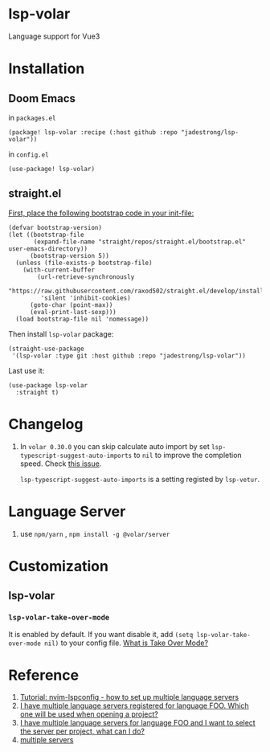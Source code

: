 # lsp-volar
Language support for Vue3

# Installation

## Doom Emacs

in `packages.el`

``` emacs-lisp
(package! lsp-volar :recipe (:host github :repo "jadestrong/lsp-volar"))
```

in `config.el`

``` emacs-lisp
(use-package! lsp-volar)
```

## straight.el

[First, place the following bootstrap code in your init-file:](https://github.com/raxod502/straight.el#getting-started)

``` emacs-lisp
(defvar bootstrap-version)
(let ((bootstrap-file
       (expand-file-name "straight/repos/straight.el/bootstrap.el" user-emacs-directory))
      (bootstrap-version 5))
  (unless (file-exists-p bootstrap-file)
    (with-current-buffer
        (url-retrieve-synchronously
         "https://raw.githubusercontent.com/raxod502/straight.el/develop/install.el"
         'silent 'inhibit-cookies)
      (goto-char (point-max))
      (eval-print-last-sexp)))
  (load bootstrap-file nil 'nomessage))
```

Then install `lsp-volar` package:
``` emacs-lisp
(straight-use-package
 '(lsp-volar :type git :host github :repo "jadestrong/lsp-volar"))
```

Last use it:

``` emacs-lisp
(use-package lsp-volar
  :straight t)
```

# Changelog

1. In `volar 0.30.0` you can skip calculate auto import by set `lsp-typescript-suggest-auto-imports` to `nil` to improve the completion speed. Check [this issue](https://github.com/johnsoncodehk/volar/issues/808#issuecomment-998895416).
   
   `lsp-typescript-suggest-auto-imports` is a setting registed by `lsp-vetur`.

# Language Server

1. use `npm/yarn` , `npm install -g @volar/server`

# Customization

## lsp-volar

### `lsp-volar-take-over-mode`
It is enabled by default. If you want disable it, add `(setq lsp-volar-take-over-mode nil)` to your config file. [What is Take Over Mode?](https://github.com/johnsoncodehk/volar/discussions/471 "What is Take Over Mode?") 

# Reference

1. [Tutorial: nvim-lspconfig - how to set up multiple language servers](https://github.com/johnsoncodehk/volar/discussions/606 "Tutorial: nvim-lspconfig - how to set up multiple language servers")  
2. [I have multiple language servers registered for language FOO. Which one will be used when opening a project?](https://emacs-lsp.github.io/lsp-mode/page/faq/#i-have-multiple-language-servers-registered-for-language-foo-which-one-will-be-used-when-opening-a-project "I have multiple language servers registered for language FOO. Which one will be used when opening a project?") 
3. [ I have multiple language servers for language FOO and I want to select the server per project, what can I do?](https://emacs-lsp.github.io/lsp-mode/page/faq/#i-have-multiple-language-servers-for-language-foo-and-i-want-to-select-the-server-per-project-what-can-i-do " I have multiple language servers for language FOO and I want to select the server per project, what can I do?") 
4. [multiple servers](https://github.com/johnsoncodehk/volar/discussions/393#discussioncomment-1213736 "multiple servers") 
